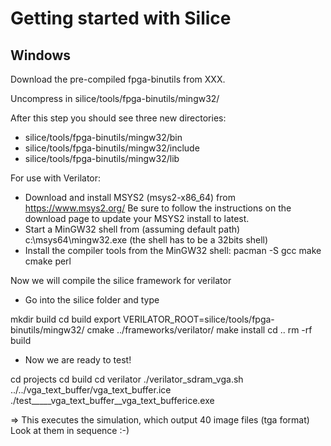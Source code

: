 # Getting started with Silice

## Windows

Download the pre-compiled fpga-binutils from XXX. 

Uncompress in silice/tools/fpga-binutils/mingw32/

After this step you should see three new directories:
- silice/tools/fpga-binutils/mingw32/bin
- silice/tools/fpga-binutils/mingw32/include
- silice/tools/fpga-binutils/mingw32/lib

For use with Verilator:

- Download and install MSYS2 (msys2-x86_64) from https://www.msys2.org/
  Be sure to follow the instructions on the download page to update your 
  MSYS2 install to latest.
- Start a MinGW32 shell from (assuming default path) c:\msys64\mingw32.exe
  (the shell has to be a 32bits shell)
- Install the compiler tools from the MinGW32 shell:
  pacman -S gcc make cmake perl

Now we will compile the silice framework for verilator
- Go into the silice folder and type 

mkdir build
cd build
export VERILATOR_ROOT=silice/tools/fpga-binutils/mingw32/
cmake ../frameworks/verilator/
make install
cd ..
rm -rf build

- Now we are ready to test!

cd projects
cd build
cd verilator
./verilator_sdram_vga.sh ../../vga_text_buffer/vga_text_buffer.ice
./test_____vga_text_buffer__vga_text_bufferice.exe

=> This executes the simulation, which output 40 image files (tga format)
Look at them in sequence :-)

